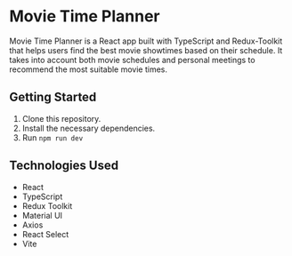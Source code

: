 # Movie Time Planner

Movie Time Planner is a React app built with TypeScript and Redux-Toolkit that helps users find the best movie showtimes based on their schedule. It takes into account both movie schedules and personal meetings to recommend the most suitable movie times.

## Getting Started

1. Clone this repository.
2. Install the necessary dependencies.
3. Run `npm run dev`

## Technologies Used

- React
- TypeScript
- Redux Toolkit
- Material UI
- Axios
- React Select
- Vite
